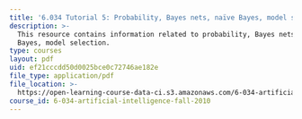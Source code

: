 ```yaml
---
title: '6.034 Tutorial 5: Probability, Bayes nets, naïve Bayes, model selection'
description: >-
  This resource contains information related to probability, Bayes nets, naïve
  Bayes, model selection.
type: courses
layout: pdf
uid: ef21cccdd50d0025bce0c72746ae182e
file_type: application/pdf
file_location: >-
  https://open-learning-course-data-ci.s3.amazonaws.com/6-034-artificial-intelligence-fall-2010/ef21cccdd50d0025bce0c72746ae182e_MIT6_034F10_tutor06.pdf
course_id: 6-034-artificial-intelligence-fall-2010
---
```

